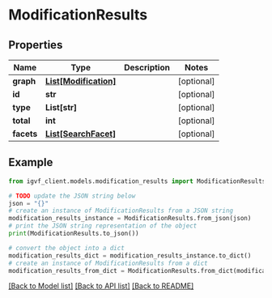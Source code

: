 # ModificationResults


## Properties

Name | Type | Description | Notes
------------ | ------------- | ------------- | -------------
**graph** | [**List[Modification]**](Modification.md) |  | [optional] 
**id** | **str** |  | [optional] 
**type** | **List[str]** |  | [optional] 
**total** | **int** |  | [optional] 
**facets** | [**List[SearchFacet]**](SearchFacet.md) |  | [optional] 

## Example

```python
from igvf_client.models.modification_results import ModificationResults

# TODO update the JSON string below
json = "{}"
# create an instance of ModificationResults from a JSON string
modification_results_instance = ModificationResults.from_json(json)
# print the JSON string representation of the object
print(ModificationResults.to_json())

# convert the object into a dict
modification_results_dict = modification_results_instance.to_dict()
# create an instance of ModificationResults from a dict
modification_results_from_dict = ModificationResults.from_dict(modification_results_dict)
```
[[Back to Model list]](../README.md#documentation-for-models) [[Back to API list]](../README.md#documentation-for-api-endpoints) [[Back to README]](../README.md)


